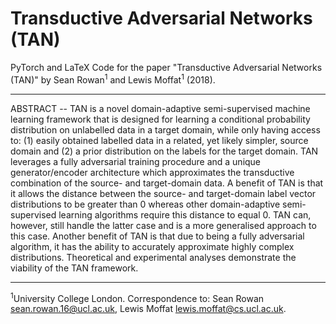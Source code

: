 # Transductive Adversarial Networks (TAN)
PyTorch and LaTeX Code for the paper "Transductive Adversarial Networks (TAN)" by Sean Rowan<sup>1</sup> and Lewis Moffat<sup>1</sup> (2018).

---

ABSTRACT -- TAN is a novel domain-adaptive semi-supervised machine learning framework that is designed for learning a conditional probability distribution on unlabelled data in a target domain, while only having access to: (1) easily obtained labelled data in a related, yet likely simpler, source domain and (2) a prior distribution on the labels for the target domain. TAN leverages a fully adversarial training procedure and a unique generator/encoder architecture which approximates the transductive combination of the source- and target-domain data. A benefit of TAN is that it allows the distance between the source- and target-domain label vector distributions to be greater than 0 whereas other domain-adaptive semi-supervised learning algorithms require this distance to equal 0. TAN can, however, still handle the latter case and is a more generalised approach to this case. Another benefit of TAN is that due to being a fully adversarial algorithm, it has the ability to accurately approximate highly complex distributions. Theoretical and experimental analyses demonstrate the viability of the TAN framework.

---

<sup>1</sup>University College London. Correspondence to: Sean Rowan <sean.rowan.16@ucl.ac.uk>, Lewis Moffat <lewis.moffat@cs.ucl.ac.uk>.